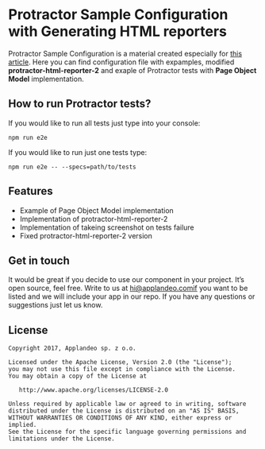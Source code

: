 # Protractor Sample Configuration with Generating HTML reporters
Protractor Sample Configuration is a material created especially for [this article](https://applandeo.com/blog/).
Here you can find configuration file with expamples, modified **protractor-html-reporter-2** and exaple of Protractor tests with **Page Object Model** implementation.

## How to run Protractor tests?
If you would like to run all tests just type into your console:
```
npm run e2e
```

If you would like to run just one tests type:
```
npm run e2e -- --specs=path/to/tests
```

## Features
- Example of Page Object Model implementation
- Implementation of protractor-html-reporter-2
- Implementation of takeing screenshot on tests failure
- Fixed protractor-html-reporter-2 version

## Get in touch
It would be great if you decide to use our component in your project. It’s open source, feel free. Write to us at hi@applandeo.comif you want to be listed and we will include your app in our repo. If you have any questions or suggestions just let us know.

## License
```
Copyright 2017, Applandeo sp. z o.o.

Licensed under the Apache License, Version 2.0 (the "License");
you may not use this file except in compliance with the License.
You may obtain a copy of the License at

   http://www.apache.org/licenses/LICENSE-2.0

Unless required by applicable law or agreed to in writing, software
distributed under the License is distributed on an "AS IS" BASIS,
WITHOUT WARRANTIES OR CONDITIONS OF ANY KIND, either express or implied.
See the License for the specific language governing permissions and
limitations under the License.
```
